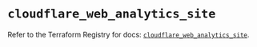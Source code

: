 # `cloudflare_web_analytics_site`

Refer to the Terraform Registry for docs: [`cloudflare_web_analytics_site`](https://registry.terraform.io/providers/cloudflare/cloudflare/5.10.1/docs/resources/web_analytics_site).
